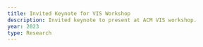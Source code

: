```yaml
---
title: Invited Keynote for VIS Workshop
description: Invited keynote to present at ACM VIS workshop.
year: 2023
type: Research
---
```

